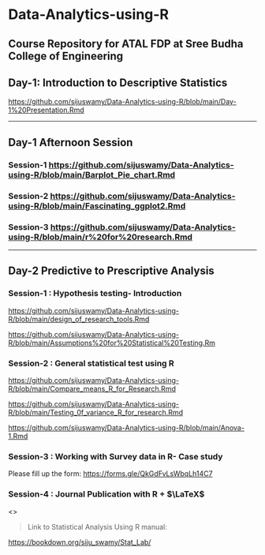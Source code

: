 # Data-Analytics-using-R
Course Repository for ATAL FDP at Sree Budha College of Engineering
----

## Day-1: Introduction to Descriptive Statistics

<https://github.com/sijuswamy/Data-Analytics-using-R/blob/main/Day-1%20Presentation.Rmd>

---

## Day-1 Afternoon Session

### Session-1 <https://github.com/sijuswamy/Data-Analytics-using-R/blob/main/Barplot_Pie_chart.Rmd>

### Session-2 <https://github.com/sijuswamy/Data-Analytics-using-R/blob/main/Fascinating_ggplot2.Rmd>

### Session-3 <https://github.com/sijuswamy/Data-Analytics-using-R/blob/main/r%20for%20research.Rmd>

---

## Day-2 Predictive to Prescriptive Analysis

### Session-1 : Hypothesis testing- Introduction

<https://github.com/sijuswamy/Data-Analytics-using-R/blob/main/design_of_research_tools.Rmd>

<https://github.com/sijuswamy/Data-Analytics-using-R/blob/main/Assumptions%20for%20Statistical%20Testing.Rm>

### Session-2 : General statistical test using R

<https://github.com/sijuswamy/Data-Analytics-using-R/blob/main/Compare_means_R_for_Research.Rmd>

<https://github.com/sijuswamy/Data-Analytics-using-R/blob/main/Testing_0f_variance_R_for_research.Rmd>

<https://github.com/sijuswamy/Data-Analytics-using-R/blob/main/Anova-1.Rmd>

### Session-3 : Working with Survey data in R- Case study

Please fill up the form:
<https://forms.gle/QkGdFvLsWbqLh14C7>
### Session-4 : Journal Publication with R + $\LaTeX$
<>



>Link to Statistical Analysis Using R manual:

<https://bookdown.org/siju_swamy/Stat_Lab/>
